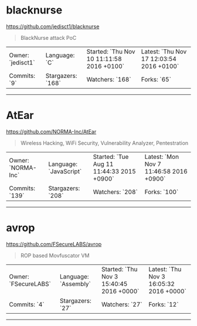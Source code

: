# blacknurse

https://github.com/jedisct1/blacknurse
<blockquote>
BlackNurse attack PoC
</blockquote>

<table>
<tr><td>Owner: `jedisct1`</td>
    <td>Language: `C`</td>
    <td>Started: `Thu Nov 10 11:11:58 2016 +0100`</td>
    <td>Latest: `Thu Nov 17 12:03:54 2016 +0100`</td></tr>
<tr><td>Commits: `9`</td>
    <td>Stargazers: `168`</td>
    <td>Watchers: `168`</td>
    <td>Forks: `65`</td></tr>
</table>

---

# AtEar

https://github.com/NORMA-Inc/AtEar
<blockquote>
Wireless Hacking, WiFi Security, Vulnerability Analyzer, Pentestration
</blockquote>

<table>
<tr><td>Owner: `NORMA-Inc`</td>
    <td>Language: `JavaScript`</td>
    <td>Started: `Tue Aug 11 11:44:33 2015 +0900`</td>
    <td>Latest: `Mon Nov 7 11:46:58 2016 +0900`</td></tr>
<tr><td>Commits: `139`</td>
    <td>Stargazers: `208`</td>
    <td>Watchers: `208`</td>
    <td>Forks: `100`</td></tr>
</table>

---

# avrop

https://github.com/FSecureLABS/avrop
<blockquote>
ROP based Movfuscator VM
</blockquote>

<table>
<tr><td>Owner: `FSecureLABS`</td>
    <td>Language: `Assembly`</td>
    <td>Started: `Thu Nov 3 15:40:45 2016 +0000`</td>
    <td>Latest: `Thu Nov 3 16:05:32 2016 +0000`</td></tr>
<tr><td>Commits: `4`</td>
    <td>Stargazers: `27`</td>
    <td>Watchers: `27`</td>
    <td>Forks: `12`</td></tr>
</table>

---

